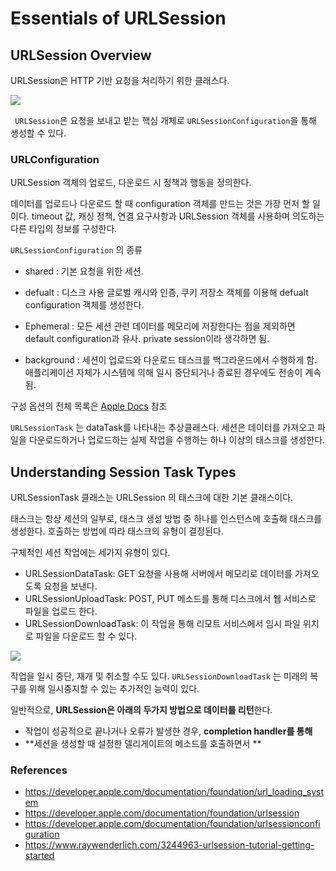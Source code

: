 # Essentials of URLSession

## URLSession Overview

URLSession은 HTTP 기반 요청을 처리하기 위한 클래스다.

![](https://images.velog.io/images/delmasong/post/1421bc10-fa2d-40f9-919b-5bf2f7fe863a/02-URLSession-Diagram-650x432.png)


` URLSession`은 요청을 보내고 받는 핵심 개체로 `URLSessionConfiguration`을 통해 생성할 수 있다. 



### URLConfiguration 

URLSession 객체의 업로드, 다운로드 시 정책과 행동을 정의한다. 

데이터를 업로드나 다운로드 할 때 configuration 객체를 만드는 것은 가장 먼저 할 일이다. timeout 값, 캐싱 정책, 연결 요구사항과 URLSession 객체를 사용하며 의도하는 다른 타입의 정보를 구성한다.

 `URLSessionConfiguration` 의 종류

- shared : 기본 요청을 위한 세션. 

- defualt : 디스크 사용 글로벌 캐시와 인증, 쿠키 저장소 객체를 이용해 defualt configuration 객체를 생성한다.
- Ephemeral : 모든 세션 관련 데이터를 메모리에 저장한다는 점을 제외하면 default configuration과 유사. private session이라 생각하면 됨.                                                                                                                                                                                                                                                                                                                                                                
- background : 세션이 업로드와 다운로드 태스크를 백그라운드에서 수행하게 함. 애플리케이션 자체가 시스템에 의해 일시 중단되거나 종료된 경우에도 전송이 계속 됨.

구성 옵션의 전체 목록은 [Apple Docs](https://developer.apple.com/documentation/foundation/urlsessionconfiguration) 참조



`URLSessionTask` 는 dataTask를 나타내는 추상클래스다. 세션은 데이터를 가져오고 파일을 다운로드하거나 업로드하는 실제 작업을 수행하는 하나 이상의 태스크를 생성한다.





## Understanding Session Task Types

URLSessionTask 클래스는 URLSession 의 태스크에 대한 기본 클래스이다.

태스크는 항상 세션의 일부로, 태스크 생성 방법 중 하나를 인스턴스에 호출해 태스크를 생성한다. 호출하는 방법에 따라 태스크의 유형이 결정된다. 

구체적인 세션 작업에는 세가지 유형이 있다.

- URLSessionDataTask: GET 요청을 사용해 서버에서 메모리로 데이터를 가져오도록 요청을 보낸다.
- URLSessionUploadTask: POST, PUT 메소드를 통해 디스크에서 웹 서비스로 파일을 업로드 한다.
- URLSessionDownloadTask: 이 작업을 통해 리모트 서비스에서 임시 파일 위치로 파일을 다운로드 할 수 있다. 


![](https://images.velog.io/images/delmasong/post/ccc61fee-8ab2-4016-b782-04dde6fed797/03-Session-Tasks.png)


작업을 일시 중단, 재개 및 취소할 수도 있다. `URLSessionDownloadTask` 는 미래의 복구를 위해 일시중지할 수 있는 추가적인 능력이 있다. 

일반적으로, **URLSession은 아래의 두가지 방법으로 데이터를 리턴**한다.

- 작업이 성공적으로 끝나거나 오류가 발생한 경우, **completion handler를 통해** 
- **세션을 생성할 때 설정한 델리게이트의 메소드를 호출하면서 **





### References

- https://developer.apple.com/documentation/foundation/url_loading_system
- https://developer.apple.com/documentation/foundation/urlsession
- https://developer.apple.com/documentation/foundation/urlsessionconfiguration
- https://www.raywenderlich.com/3244963-urlsession-tutorial-getting-started